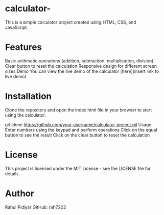 # calculator-

This is a simple calculator project created using HTML, CSS, and JavaScript.

# Features
Basic arithmetic operations (addition, subtraction, multiplication, division)
Clear button to reset the calculation
Responsive design for different screen sizes
Demo
You can view the live demo of the calculator [here](insert link to live demo)

# Installation
Clone the repository and open the index.html file in your browser to start using the calculator.

git clone https://github.com/your-username/calculator-project.git
Usage
Enter numbers using the keypad and perform operations
Click on the equal button to see the result
Click on the clear button to reset the calculation

# License
This project is licensed under the MIT License - see the LICENSE file for details.

# Author
Rahul Pidiyar
GitHub: rah7202
